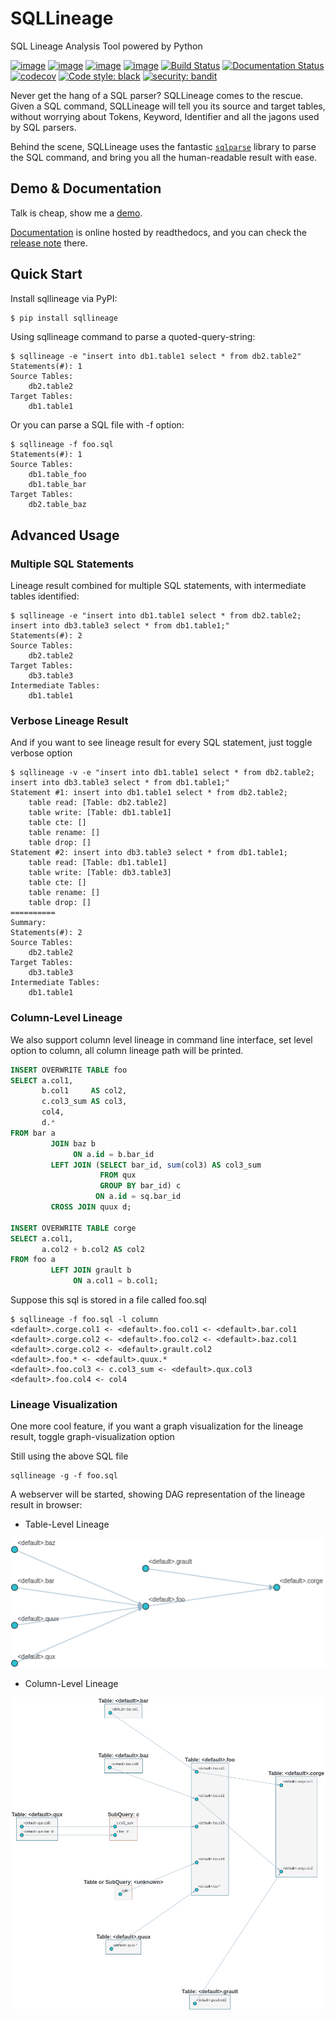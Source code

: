 # SQLLineage
SQL Lineage Analysis Tool powered by Python

[![image](https://img.shields.io/pypi/v/sqllineage.svg)](https://pypi.org/project/sqllineage/)
[![image](https://img.shields.io/pypi/status/sqllineage.svg)](https://pypi.org/project/sqllineage/)
[![image](https://img.shields.io/pypi/pyversions/sqllineage.svg)](https://pypi.org/project/sqllineage/)
[![image](https://img.shields.io/pypi/l/sqllineage.svg)](https://pypi.org/project/sqllineage/)
[![Build Status](https://github.com/reata/sqllineage/workflows/build/badge.svg)](https://github.com/reata/sqllineage/actions)
[![Documentation Status](https://readthedocs.org/projects/sqllineage/badge/?version=latest)](https://sqllineage.readthedocs.io/en/latest/?badge=latest)
[![codecov](https://codecov.io/gh/reata/sqllineage/branch/master/graph/badge.svg)](https://codecov.io/gh/reata/sqllineage)
[![Code style: black](https://img.shields.io/badge/code%20style-black-000000.svg)](https://github.com/psf/black)
[![security: bandit](https://img.shields.io/badge/security-bandit-yellow.svg)](https://github.com/PyCQA/bandit)

Never get the hang of a SQL parser? SQLLineage comes to the rescue. Given a SQL command, SQLLineage will tell you its
source and target tables, without worrying about Tokens, Keyword, Identifier and all the jagons used by SQL parsers.

Behind the scene, SQLLineage uses the fantastic [`sqlparse`](https://github.com/andialbrecht/sqlparse) library to parse 
the SQL command, and bring you all the human-readable result with ease.

## Demo & Documentation
Talk is cheap, show me a [demo](https://sqllineage.herokuapp.com/).

[Documentation](https://sqllineage.readthedocs.io) is online hosted by readthedocs, and you can check the 
[release note](https://sqllineage.readthedocs.io/en/latest/release_note/changelog.html) there.


## Quick Start
Install sqllineage via PyPI:
```bash
$ pip install sqllineage
```

Using sqllineage command to parse a quoted-query-string:
```
$ sqllineage -e "insert into db1.table1 select * from db2.table2"
Statements(#): 1
Source Tables:
    db2.table2
Target Tables:
    db1.table1
```

Or you can parse a SQL file with -f option:
```
$ sqllineage -f foo.sql
Statements(#): 1
Source Tables:
    db1.table_foo
    db1.table_bar
Target Tables:
    db2.table_baz
```

## Advanced Usage

### Multiple SQL Statements
Lineage result combined for multiple SQL statements, with intermediate tables identified:
```
$ sqllineage -e "insert into db1.table1 select * from db2.table2; insert into db3.table3 select * from db1.table1;"
Statements(#): 2
Source Tables:
    db2.table2
Target Tables:
    db3.table3
Intermediate Tables:
    db1.table1
```

### Verbose Lineage Result
And if you want to see lineage result for every SQL statement, just toggle verbose option
```
$ sqllineage -v -e "insert into db1.table1 select * from db2.table2; insert into db3.table3 select * from db1.table1;"
Statement #1: insert into db1.table1 select * from db2.table2;
    table read: [Table: db2.table2]
    table write: [Table: db1.table1]
    table cte: []
    table rename: []
    table drop: []
Statement #2: insert into db3.table3 select * from db1.table1;
    table read: [Table: db1.table1]
    table write: [Table: db3.table3]
    table cte: []
    table rename: []
    table drop: []
==========
Summary:
Statements(#): 2
Source Tables:
    db2.table2
Target Tables:
    db3.table3
Intermediate Tables:
    db1.table1
```

### Column-Level Lineage
We also support column level lineage in command line interface, set level option to column, all column lineage path will 
be printed.

```sql
INSERT OVERWRITE TABLE foo
SELECT a.col1,
       b.col1     AS col2,
       c.col3_sum AS col3,
       col4,
       d.*
FROM bar a
         JOIN baz b
              ON a.id = b.bar_id
         LEFT JOIN (SELECT bar_id, sum(col3) AS col3_sum
                    FROM qux
                    GROUP BY bar_id) c
                   ON a.id = sq.bar_id
         CROSS JOIN quux d;

INSERT OVERWRITE TABLE corge
SELECT a.col1,
       a.col2 + b.col2 AS col2
FROM foo a
         LEFT JOIN grault b
              ON a.col1 = b.col1;
```

Suppose this sql is stored in a file called foo.sql

```
$ sqllineage -f foo.sql -l column
<default>.corge.col1 <- <default>.foo.col1 <- <default>.bar.col1
<default>.corge.col2 <- <default>.foo.col2 <- <default>.baz.col1
<default>.corge.col2 <- <default>.grault.col2
<default>.foo.* <- <default>.quux.*
<default>.foo.col3 <- c.col3_sum <- <default>.qux.col3
<default>.foo.col4 <- col4
```

### Lineage Visualization
One more cool feature, if you want a graph visualization for the lineage result, toggle graph-visualization option

Still using the above SQL file
```
sqllineage -g -f foo.sql
```
A webserver will be started, showing DAG representation of the lineage result in browser:

- Table-Level Lineage

<img src="https://raw.githubusercontent.com/reata/sqllineage/master/docs/_static/table.jpg" alt="Table-Level Lineage">

- Column-Level Lineage

<img src="https://raw.githubusercontent.com/reata/sqllineage/master/docs/_static/column.jpg" alt="Column-Level Lineage">
